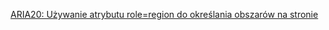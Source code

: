 [ARIA20: Używanie atrybutu role=region do określania obszarów na stronie](https://www.w3.org/WAI/WCAG21/Techniques/aria/ARIA20.html)
